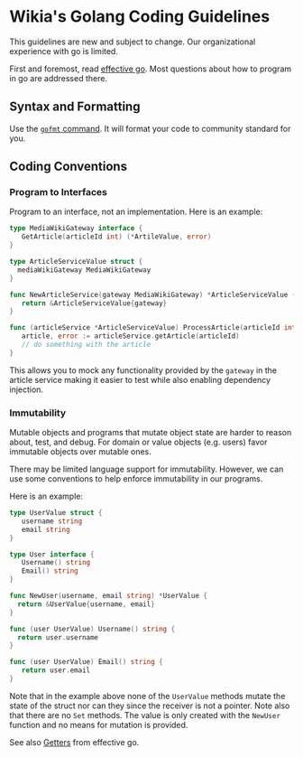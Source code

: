# Wikia's Golang Coding Guidelines

This guidelines are new and subject to change. Our organizational experience
with go is limited.

First and foremost, read [effective
go](https://golang.org/doc/effective_go.html). Most questions about how to
program in go are addressed there.

## Syntax and Formatting

Use the [`gofmt` command](https://golang.org/doc/effective_go.html#formatting).
It will format your code to community standard for you.

## Coding Conventions

### Program to Interfaces

Program to an interface, not an implementation. Here is an
example:

```go
type MediaWikiGateway interface {
   GetArticle(articleId int) (*ArtileValue, error)
}

type ArticleServiceValue struct {
  mediaWikiGateway MediaWikiGateway
}

func NewArticleService(gateway MediaWikiGateway) *ArticleServiceValue {
   return &ArticleServiceValue{gateway}
}

func (articleService *ArticleServiceValue) ProcessArticle(articleId int) {
   article, error := articleService.getArticle(articleId)
   // do something with the article
}
```

This allows you to mock any functionality provided by the `gateway` in the
article service making it easier to test while also enabling dependency
injection.

### Immutability

Mutable objects and programs that mutate object state are harder to reason
about, test, and debug. For domain or value objects (e.g. users) favor immutable objects over mutable
ones. 

There may be limited language support for immutability. However, we can use some
conventions to help enforce immutability in our programs.

Here is an example:

```go
type UserValue struct {
   username string
   email string
}

type User interface {
   Username() string
   Email() string
}

func NewUser(username, email string) *UserValue {
  return &UserValue{username, email}
}

func (user UserValue) Username() string {
  return user.username
}

func (user UserValue) Email() string {
   return user.email
}
```

Note that in the example above none of the `UserValue` methods mutate the state
of the struct nor can they since the receiver is not a pointer. Note also that
there are no `Set` methods. The value is only created with the `NewUser`
function and no means for mutation is provided. 

See also [Getters](https://golang.org/doc/effective_go.html#Getters) from effective go.
